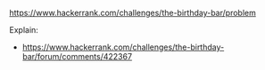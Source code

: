 https://www.hackerrank.com/challenges/the-birthday-bar/problem

Explain:

- https://www.hackerrank.com/challenges/the-birthday-bar/forum/comments/422367
